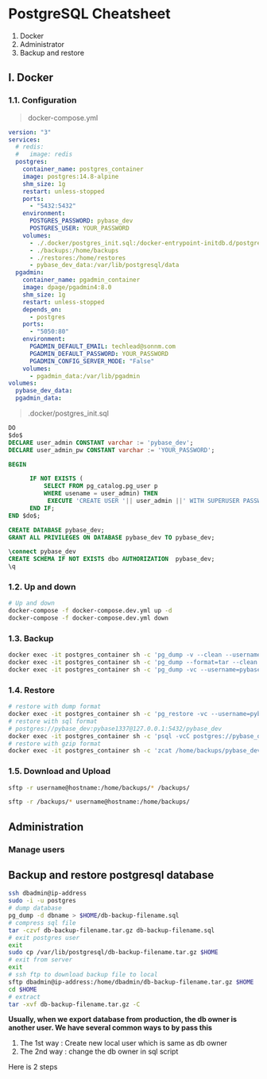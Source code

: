 # PostgreSQL Cheatsheet

1. Docker
2. Administrator
3. Backup and restore

## I. Docker

### 1.1. Configuration

> docker-compose.yml

```yml
version: "3"
services:
  # redis:
  #   image: redis
  postgres:
    container_name: postgres_container
    image: postgres:14.8-alpine
    shm_size: 1g
    restart: unless-stopped
    ports:
      - "5432:5432"
    environment:
      POSTGRES_PASSWORD: pybase_dev
      POSTGRES_USER: YOUR_PASSWORD
    volumes:
      - ./.docker/postgres_init.sql:/docker-entrypoint-initdb.d/postgres_init.sql
      - ./backups:/home/backups
      - ./restores:/home/restores
      - pybase_dev_data:/var/lib/postgresql/data
  pgadmin:
    container_name: pgadmin_container
    image: dpage/pgadmin4:8.0
    shm_size: 1g
    restart: unless-stopped
    depends_on:
      - postgres
    ports:
      - "5050:80"
    environment:
      PGADMIN_DEFAULT_EMAIL: techlead@sonnm.com
      PGADMIN_DEFAULT_PASSWORD: YOUR_PASSWORD
      PGADMIN_CONFIG_SERVER_MODE: "False"
    volumes:
      - pgadmin_data:/var/lib/pgadmin
volumes:
  pybase_dev_data:
  pgadmin_data:
```

> .docker/postgres_init.sql

```sql
DO
$do$
DECLARE user_admin CONSTANT varchar := 'pybase_dev';
DECLARE user_admin_pw CONSTANT varchar := 'YOUR_PASSWORD';

BEGIN

      IF NOT EXISTS (
          SELECT FROM pg_catalog.pg_user p
          WHERE usename = user_admin) THEN
           EXECUTE 'CREATE USER '|| user_admin ||' WITH SUPERUSER PASSWORD '|| quote_literal(user_admin_pw);
      END IF;
END $do$;

CREATE DATABASE pybase_dev;
GRANT ALL PRIVILEGES ON DATABASE pybase_dev TO pybase_dev;

\connect pybase_dev
CREATE SCHEMA IF NOT EXISTS dbo AUTHORIZATION  pybase_dev;
\q
```

### 1.2. Up and down

```sh
# Up and down
docker-compose -f docker-compose.dev.yml up -d
docker-compose -f docker-compose.dev.yml down
```

### 1.3. Backup

```sh
docker exec -it postgres_container sh -c 'pg_dump -v --clean --username=pybase_dev --dbname=pybase_dev > /home/backups/pybase_dev_14052023.sql'
docker exec -it postgres_container sh -c 'pg_dump --format=tar --clean --username=pybase_dev --dbname=pybase_dev > /home/backups/pybase_dev_14052023.tar'
docker exec -it postgres_container sh -c 'pg_dump -vc --username=pybase_dev --dbname=pybase_dev | gzip > /home/backups/pybase_dev_14052023.sql.gz'
```

### 1.4. Restore

```sh
# restore with dump format
docker exec -it postgres_container sh -c 'pg_restore -vc --username=pybase_dev --dbname=pybase_dev < /home/backups/pybase_dev_14052023.tar'
# restore with sql format
# postgres://pybase_dev:pybase1337@127.0.0.1:5432/pybase_dev
docker exec -it postgres_container sh -c 'psql -vcC postgres://pybase_dev:pybase1337@127.0.0.1:5432/pybase_dev < /home/backups/pybase_dev_14052023.sql -v ON_ERROR_STOP=1'
# restore with gzip format
docker exec -it postgres_container sh -c 'zcat /home/backups/pybase_dev_14052023.sql.gz | psql -vc --username=pybase_dev --dbname=pybase_dev -v ON_ERROR_STOP=1'
```

### 1.5. Download and Upload

```sh
sftp -r username@hostname:/home/backups/* /backups/
```

```sh
sftp -r /backups/* username@hostname:/home/backups/
```

## Administration

### Manage users

## Backup and restore postgresql database

```sh
ssh dbadmin@ip-address
sudo -i -u postgres
# dump database
pg_dump -d dbname > $HOME/db-backup-filename.sql
# compress sql file
tar -czvf db-backup-filename.tar.gz db-backup-filename.sql
# exit postgres user
exit
sudo cp /var/lib/postgresql/db-backup-filename.tar.gz $HOME
# exit from server
exit
# ssh ftp to download backup file to local
sftp dbadmin@ip-address:/home/dbadmin/db-backup-filename.tar.gz $HOME
cd $HOME
# extract
tar -xvf db-backup-filename.tar.gz -C

```

**Usually, when we export database from production, the db owner is another user. We have several common ways to by pass this**

1. The 1st way : Create new local user which is same as db owner
2. The 2nd way : change the db owner in sql script

Here is 2 steps
